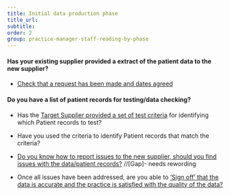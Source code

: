 ```yaml
---
title: Initial data production phase
title_url:
subtitle: 
order: 2
group: practice-manager-staff-reading-by-phase
---
```


#### Has your existing supplier provided a extract of the patient data to the new supplier?

* [Check that a request has been made and dates agreed](/prm-practice-migration/guide/get-started#request-data-extract)

#### Do you have a list of patient records for testing/data checking?

* Has the [Target Supplier provided a set of test criteria](/prm-practice-migration/guide/pre-migration-tasks#data-checking-prep) for identifying which Patient records to test?

* Have you used the criteria to identify Patient records that match the criteria?

* [Do you know how to report issues to the new supplier, should you find issues with the data/patient records?](/prm-practice-migration/guide/initial-data-production#reporting-issues-with-data)
//[Gap]- needs rewording

* Once all issues have been addressed, are you able to [‘Sign off’ that the data is accurate and the practice is satisfied with the quality of the data?](/prm-practice-migration/guide/initial-data-production#signing-off-the-data-checking)
